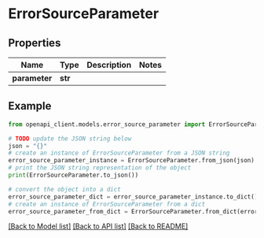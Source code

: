 # ErrorSourceParameter


## Properties

Name | Type | Description | Notes
------------ | ------------- | ------------- | -------------
**parameter** | **str** |  | 

## Example

```python
from openapi_client.models.error_source_parameter import ErrorSourceParameter

# TODO update the JSON string below
json = "{}"
# create an instance of ErrorSourceParameter from a JSON string
error_source_parameter_instance = ErrorSourceParameter.from_json(json)
# print the JSON string representation of the object
print(ErrorSourceParameter.to_json())

# convert the object into a dict
error_source_parameter_dict = error_source_parameter_instance.to_dict()
# create an instance of ErrorSourceParameter from a dict
error_source_parameter_from_dict = ErrorSourceParameter.from_dict(error_source_parameter_dict)
```
[[Back to Model list]](../README.md#documentation-for-models) [[Back to API list]](../README.md#documentation-for-api-endpoints) [[Back to README]](../README.md)


